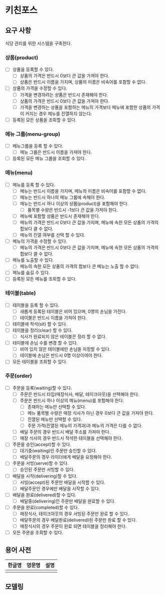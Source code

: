 # 키친포스

## 요구 사항
식당 관리를 위한 시스템을 구축한다.

### 상품(product)
- [ ] 상품을 등록할 수 있다.
  - [ ] 상품의 가격은 반드시 0보다 큰 값을 가져야 한다.
  - [ ] 상품은 반드시 이름을 가지며, 상품의 이름은 비속어를 포함할 수 없다.
- [ ] 상품의 가격을 수정할 수 있다.
  - [ ] 가격을 변경하려는 상품은 반드시 존재해야 한다.
  - [ ] 상품의 가격은 반드시 0보다 큰 값을 가져야 한다.
  - [ ] 가격을 변경하는 상품을 포함하는 메뉴의 가격보다 메뉴에 포함한 상품의 가격이 커지는 경우 메뉴를 진열하지 않는다. 
- [ ] 등록된 모든 상품을 조회할 수 있다.
### 메뉴 그룹(menu-group)
- [ ] 메뉴그룹을 등록 할 수 있다.
  - [ ] 메뉴 그룹은 반드시 이름을 가져야 한다.
- [ ] 등록된 모든 메뉴 그룹을 조회할 수 있다.
### 메뉴(menu)
- [ ] 메뉴를 등록 할 수 있다.
  - [ ] 메뉴는 반드시 이름을 가지며, 메뉴의 이름은 비속어를 포함할 수 없다.
  - [ ] 메뉴는 반드시 하나의 메뉴 그룹에 속해야 한다.
  - [ ] 메뉴는 반드시 하나 이상의 상품(product)을 포함해야 한다.
    - [ ] 품목별 수량은 반드시 -1보다 큰 값을 가져야 한다.
  - [ ] 메뉴에 포함할 상품은 반드시 존재해야 한다.
  - [ ] 메뉴의 가격은 반드시 0보다 큰 값을 가지며, 메뉴에 속한 모든 상품의 가격의 합보다 클 수 없다.
  - [ ] 메뉴의 진열 여부를 선택 할 수 있다.
- [ ] 메뉴의 가격을 수정할 수 있다.
  - [ ] 메뉴의 가격은 반드시 0보다 큰 값을 가지며, 메뉴에 속한 모든 상품의 가격의 합보다 클 수 없다.
- [ ] 메뉴를 노출할 수 있다.
    - [ ] 메뉴의 속한 모든 상품의 가격의 합보다 큰 메뉴는 노출 할 수 없다.
- [ ] 메뉴를 숨길 수 있다.
- [ ] 등록된 모든 메뉴를 조회할 수 있다.
### 테이블(table)
- [ ] 테이블을 등록 할 수 있다.
  - [ ] 새롭게 등록된 테이블은 비어 있으며, 0명의 손님을 가진다.
  - [ ] 테이블은 반드시 이름을 가져야 한다.
- [ ] 테이블에 착석(sit) 할 수 있다.
- [ ] 테이블을 정리(clear) 할 수 있다.
  - [ ] 식사가 완료되지 않은 테이블은 정리 할 수 없다.
- [ ] 테이블에 손님 수를 변경 할 수 있다.
  - [ ] 비어 있지 않은 테이블에만 손님을 지정할 수 있다.
  - [ ] 테이블에 손님은 반드시 0명 이상이여야 한다.
- [ ] 모든 테이블을 조회할 수 있다.
### 주문(order)
- [ ] 주문을 등록(waiting)할 수 있다.
  - [ ] 주문은 반드시 타입(매장식사, 배달, 테이크아웃)을 선택해야 한다.
  - [ ] 주문은 반드시 하나 이상의 메뉴(menu)를 포함해야 한다.
    - [ ] 존재하는 메뉴만 선택할 수 있다.
    - [ ] 메뉴 품목별 수량은 매장 식사가 아닌 경우 0보다 큰 값을 가져야 한다.
    - [ ] 진열된 메뉴만 선택할 수 있다.
    - [ ] 주문 가격(진열된 메뉴의 가격과)과 메뉴의 가격은 다를 수 없다.
  - [ ] 배달 주문의 경우 반드시 배달 주소를 가져야 한다.
  - [ ] 매장 식사의 경우 반드시 착석한 테이블을 선택해야 한다.
- [ ] 주문을 승인(accept)할 수 있다.
  - [ ] 대기중(waiting)인 주문만 승인할 수 있다.
  - [ ] 배달주문의 경우 라이더에게 배달을 요청해야 한다.
- [ ] 주문을 서빙(serve)할 수 있다.
  - [ ] 승인된 주문만 서빙할 수 있다.
- [ ] 배달을 시작(delivering)할 수 있다.
  - [ ] 서빙(accept)된 주문만 배달을 시작할 수 있다.
  - [ ] 배달주문인 경우에만 배달을 시작할 수 있다.
- [ ] 배달을 완료(delivered)할 수 있다.
  - [ ] 배달중(delivering)인 주문만 배달을 완료할 수 있다.
- [ ] 주문을 완료(completed)할 수 있다.
  - [ ] 매장식사, 테이크아웃의 경우 서빙된 주문만 완료 할 수 있다.
  - [ ] 배달주문의 경우 배달완료(delivered)된 주문만 완료 할 수 있다.
  - [ ] 매장식사의 경우 주문이 완료 되면 테이블을 정리해야 한다.
- [ ] 모든 주문을 조회할 수 있다.
## 용어 사전

| 한글명 | 영문명 | 설명 |
| --- | --- | --- |
|  |  |  |

## 모델링

